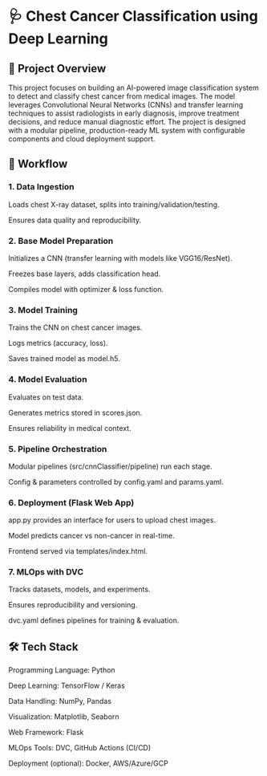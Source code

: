 
# 🩺 Chest Cancer Classification using Deep Learning

## 📌 Project Overview

This project focuses on building an AI-powered image classification system to detect and classify chest cancer from medical images. The model leverages Convolutional Neural Networks (CNNs) and transfer learning techniques to assist radiologists in early diagnosis, improve treatment decisions, and reduce manual diagnostic effort.
The project is designed with a modular pipeline, production-ready ML system with configurable components and cloud deployment support.

## 🔄 Workflow

### 1. Data Ingestion

Loads chest X-ray dataset, splits into training/validation/testing.

Ensures data quality and reproducibility.

### 2. Base Model Preparation

Initializes a CNN (transfer learning with models like VGG16/ResNet).

Freezes base layers, adds classification head.

Compiles model with optimizer & loss function.

### 3. Model Training

Trains the CNN on chest cancer images.

Logs metrics (accuracy, loss).

Saves trained model as model.h5.

### 4. Model Evaluation

Evaluates on test data.

Generates metrics stored in scores.json.

Ensures reliability in medical context.

### 5. Pipeline Orchestration

Modular pipelines (src/cnnClassifier/pipeline) run each stage.

Config & parameters controlled by config.yaml and params.yaml.

### 6. Deployment (Flask Web App)

app.py provides an interface for users to upload chest images.

Model predicts cancer vs non-cancer in real-time.

Frontend served via templates/index.html.

### 7. MLOps with DVC

Tracks datasets, models, and experiments.

Ensures reproducibility and versioning.

dvc.yaml defines pipelines for training & evaluation.

## 🛠 Tech Stack

Programming Language: Python

Deep Learning: TensorFlow / Keras

Data Handling: NumPy, Pandas

Visualization: Matplotlib, Seaborn

Web Framework: Flask

MLOps Tools: DVC, GitHub Actions (CI/CD)

Deployment (optional): Docker, AWS/Azure/GCP
